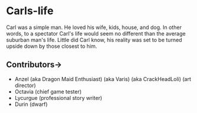 # Carls-life

Carl was a simple man. He loved his wife, kids, house, and dog. In other words, to a spectator Carl's life would seem no different than the average suburban man's life.
Little did Carl know, his reality was set to be turned upside down by those closest to him.

## Contributors->
  - Anzel (aka Dragon Maid Enthusiast) (aka Varis) (aka CrackHeadLoli) (art director)
  - Octavia (chief game tester)
  - Lycurgue (professional story writer)
  - Durin (dwarf)
